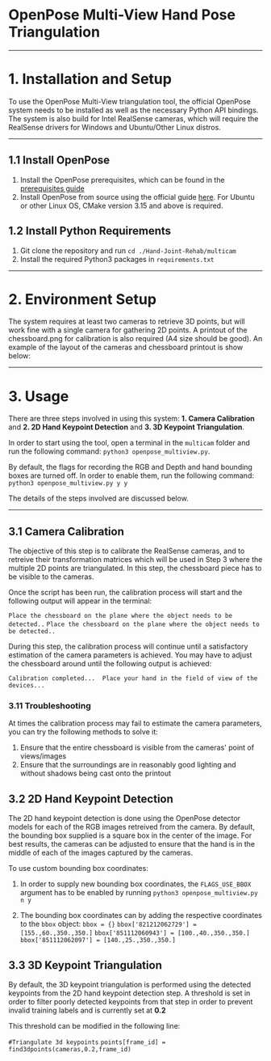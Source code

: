 # OpenPose Multi-View Hand Pose Triangulation

---

# 1. Installation and Setup

To use the OpenPose Multi-View triangulation tool, the official OpenPose system needs to be installed as well as the necessary Python API bindings. The system is also build for Intel RealSense cameras, which will require the RealSense drivers for Windows and Ubuntu/Other Linux distros. 

---
## 1.1 Install OpenPose

1.  Install the OpenPose prerequisites, which can be found in the [prerequisites guide](https://github.com/CMU-Perceptual-Computing-Lab/openpose/blob/master/doc/prerequisites.md)
2. Install OpenPose from source using the official guide [here](https://github.com/CMU-Perceptual-Computing-Lab/openpose/blob/master/doc/installation.md#installation). For Ubuntu or other Linux OS, CMake version 3.15 and above is required. 

## 1.2 Install Python Requirements

1. Git clone the repository and run `cd ./Hand-Joint-Rehab/multicam`
2. Install the required Python3 packages in `requirements.txt`

---
# 2. Environment Setup

The system requires at least two cameras to retrieve 3D points, but will work fine with a single camera for gathering 2D points. A printout of the chessboard.png for calibration is also required (A4 size should be good). An example of the layout of the cameras and chessboard printout is show below:


---

# 3. Usage

There are three steps involved in using this system: **1. Camera Calibration** and **2. 2D Hand Keypoint Detection** and **3. 3D Keypoint Triangulation**. 

In order to start using the tool, open a terminal in the `multicam` folder and run the following command:
`python3 openpose_multiview.py`. 

By default, the flags for recording the RGB and Depth and hand bounding boxes are turned off. In order to enable them, run the following command: `python3 openpose_multiview.py y y`

The details of the steps involved are discussed below.

---

## 3.1 Camera Calibration

The objective of this step is to calibrate the RealSense cameras, and to retreive their transformation matrices which will be used in Step 3 where the multiple 2D points are triangulated. In this step, the chessboard piece has to be visible to the cameras.

Once the script has been run, the calibration process will start and the following output will appear in the terminal:

`Place the chessboard on the plane where the object needs to be detected..`
`Place the chessboard on the plane where the object needs to be detected..`

During this step, the calibration process will continue until a satisfactory estimation of the camera parameters is achieved. You may have to adjust the chessboard around until the following output is achieved:

`Calibration completed... 
Place your hand in the field of view of the devices...`

### 3.11 Troubleshooting

At times the calibration process may fail to estimate the camera parameters, you can try the following methods to solve it:

1. Ensure that the entire chessboard is visible from the cameras' point of views/images
2. Ensure that the surroundings are in reasonably good lighting and without shadows being cast onto the printout

## 3.2 2D Hand Keypoint Detection

The 2D hand keypoint detection is done using the OpenPose detector models for each of the RGB images retreived from the camera. By default, the bounding box supplied is a square box in the center of the image. For best results, the cameras can be adjusted to ensure that the hand is in the middle of each of the images captured by the cameras.

To use custom bounding box coordinates:

1. In order to supply new bounding box coordinates, the `FLAGS_USE_BBOX` argument has to be enabled by running `python3 openpose_multiview.py n y`

2. The bounding box coordinates can by adding the respective coordinates to the `bbox` object:
`bbox = {}`
`bbox['821212062729'] = [155.,60.,350.,350.]`
`bbox['851112060943'] = [100.,40.,350.,350.]`
`bbox['851112062097'] = [140.,25.,350.,350.]`

## 3.3 3D Keypoint Triangulation

By default, the 3D keypoint triangulation is performed using the detected keypoints from the 2D hand keypoint detection step. A threshold is set in order to filter poorly detected keypoints from that step in order to prevent invalid training labels and is currently set at **0.2**

This threshold can be modified in the following line:

`#Triangulate 3d keypoints`
`points[frame_id] = find3dpoints(cameras,0.2,frame_id)`


